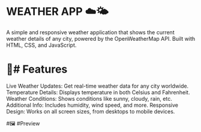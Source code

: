 # WEATHER APP ☁️🌤️

A simple and responsive weather application that shows the current weather details of any city, powered by the OpenWeatherMap API. Built with HTML, CSS, and JavaScript.

# 🚀# Features

Live Weather Updates: Get real-time weather data for any city worldwide.
Temperature Details: Displays temperature in both Celsius and Fahrenheit.
Weather Conditions: Shows conditions like sunny, cloudy, rain, etc.
Additional Info: Includes humidity, wind speed, and more.
Responsive Design: Works on all screen sizes, from desktops to mobile devices.

#🖼️ #Preview
